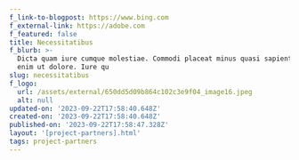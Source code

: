 ```yaml
---
f_link-to-blogpost: https://www.bing.com
f_external-link: https://adobe.com
f_featured: false
title: Necessitatibus
f_blurb: >-
  Dicta quam iure cumque molestiae. Commodi placeat minus quasi sapiente sit
  enim ut dolore. Iure qu
slug: necessitatibus
f_logo:
  url: /assets/external/650dd5d09b864c102c3e9f04_image16.jpeg
  alt: null
updated-on: '2023-09-22T17:58:40.648Z'
created-on: '2023-09-22T17:58:40.648Z'
published-on: '2023-09-22T17:58:47.328Z'
layout: '[project-partners].html'
tags: project-partners
---
```



